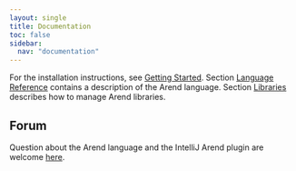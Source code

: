 ```yaml
---
layout: single
title: Documentation
toc: false
sidebar:
  nav: "documentation"
---
```


For the installation instructions, see [Getting Started](/documentation/getting-started).
Section [Language Reference](/documentation/language-reference) contains a description of the Arend language.
Section [Libraries](/documentation/libraries) describes how to manage Arend libraries.

## Forum

Question about the Arend language and the IntelliJ Arend plugin are welcome [here](https://groups.google.com/forum/#!forum/arend-lang).
